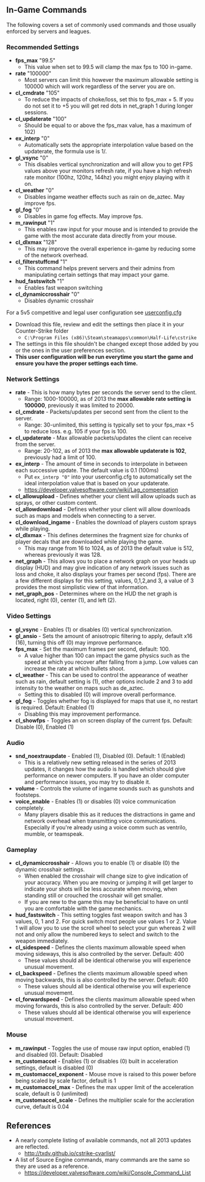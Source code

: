 ## In-Game Commands
The following covers a set of commonly used commands and those usually enforced by servers and leagues.

### Recommended Settings
   - **fps_max** "99.5"
      - This value when set to 99.5 will clamp the max fps to 100 in-game.
   - **rate** "100000"
      - Most servers can limit this however the maximum allowable setting is 100000 which will work regardless of the server you are on.
   - **cl_cmdrate** "105"
      - To reduce the impacts of choke/loss, set this to fps_max + 5. If you do not set it to +5 you will get red dots in net_graph 1 during longer sessions.
   - **cl_updaterate** "100" 
      - Should be equal to or above the fps_max value, has a maximum of 102)
   - **ex_interp** "0"
      - Automatically sets the appropriate interpolation value based on the updaterate, the formula use is 1/<updaterate>.
   - **gl_vsync** "0"
      - This disables vertical synchronization and will allow you to get FPS values above your monitors refresh rate, if you have a high refresh rate monitor (100hz, 120hz, 144hz) you might enjoy playing with it on.
   - **cl_weather** "0"
      - Disables ingame weather effects such as rain on de_aztec. May improve fps.
   - **gl_fog** "0"
      - Disables in game fog effects. May improve fps.
   - **m_rawinput** "1"
      - This enables raw input for your mouse and is intended to provide the game with the most accurate data directly from your mouse.
   - **cl_dlxmax** "128"
      - This may improve the overall experience in-game by reducing some of the network overhead.
   - **cl_filterstuffcmd** "1"
      - This command helps prevent servers and their admins from manipulating certain settings that may impact your game.
   - **hud_fastswitch** "1"
      - Enables fast weapon switching
   - **cl_dynamiccrosshair** "0"
      - Disables dynamic crosshair

For a 5v5 competitive and legal user configuration see [userconfig.cfg](userconfig.cfg)
- Download this file, review and edit the settings then place it in your Counter-Strike folder
   - `C:\Program Files (x86)\Steam\steamapps\common\Half-Life\cstrike`
- The settings in this file shouldn't be changed except those added by you or the ones in the user preferences section.
- **This user configuration will be run everytime you start the game and ensure you have the proper settings each time.**

### Network Settings
   - **rate** - This is how many bytes per seconds the server send to the client.
      - Range: 1000-100000, as of 2013 the **max allowable rate setting is 100000**, previously it was limited to 20000.
   - **cl_cmdrate** - Packets/updates per second sent from the client to the server.
      - Range: 30-unlimited, this setting is typically set to your fps_max +5 to reduce loss. e.g. 105 if your fps is 100.
   - **cl_updaterate** - Max allowable packets/updates the client can receive from the server.
      - Range: 20-102, as of 2013 the **max allowable updaterate is 102**, previously had a limit of 100.
   - **ex_interp** - The amount of time in seconds to interpolate in between each successive update. The default value is 0.1 (100ms)
      - Put `ex_interp "0"` into your userconfig.cfg to automatically set the ideal interpolation value that is based on your updaterate.
      - https://developer.valvesoftware.com/wiki/Lag_compensation
   - **cl_allowupload** - Defines whether your client will allow uploads such as sprays, or other custom content.
   - **cl_allowdownload** - Defines whether your client will allow downloads such as maps and models when connecting to a server.
   - **cl_download_ingame** - Enables the download of players custom sprays while playing.
   - **cl_dlxmax** - This defines determines the fragment size for chunks of player decals that are downloaded while playing the game.
      - This may range from 16 to 1024, as of 2013 the default value is 512, whereas previously it was 128.
   - **net_graph** - This allows you to place a network graph on your heads up display (HUD) and may give indication of any network issues such as loss and choke, it also displays your frames per second (fps). There are a few different displays for this setting, values, 0,1,2,and 3, a value of 3 provides the most simplistic view of that information.
   - **net_graph_pos** - Determines where on the HUD the net graph is located, right (0), center (1), and left (2).

### Video Settings
   - **gl_vsync** - Enables (1) or disables (0) vertical synchronization.
   - **gl_ansio** - Sets the amount of anisotropic filtering to apply, default x16 (16), turning this off (0) may improve performance.
   - **fps_max** - Set the maximum frames per second, default: 100.
      - A value higher than 100 can impact the game physics such as the speed at which you recover after falling from a jump. Low values can increase the rate at which bullets shoot.
   - **cl_weather** - This can be used to control the appearance of weather such as rain, default setting is (1), other options include 2 and 3 to add intensity to the weather on maps such as de_aztec.
      - Setting this to disabled (0) will improve overall performance.
   - **gl_fog** - Toggles whether fog is displayed for maps that use it, no restart is required. Default: Enabled (1)
      - Disabling this may improvement performance.
   - **cl_showfps** - Toggles an on screen display of the current fps. Default: Disable (0), Enabled (1)
   
### Audio
   - **snd_noextraupdate** - Enabled (1), Disabled (0). Default: 1 (Enabled)
      - This is a relatively new setting released in the series of 2013 updates, it changes how the audio is handled which should give performance on newer computers. If you have an older computer and performance issues, you may try to disable it.
   - **volume** - Controls the volume of ingame sounds such as gunshots and footsteps.
   - **voice_enable** - Enables (1) or disables (0) voice communication completely.
      - Many players disable this as it reduces the distractions in game and network overhead when transmitting voice communications. Especially if you're already using a voice comm such as ventrilo, mumble, or teamspeak.
   
### Gameplay
   - **cl_dynamiccrosshair** - Allows you to enable (1) or disable (0) the dynamic crosshair settings. 
      - When enabled the crosshair will change size to give indication of your accuracy. When you are moving or jumping it will get larger to indicate your shots will be less accurate when moving, when standing still or crouched the crosshair will get smaller.
      - If you are new to the game this may be beneficial to have on until you are comfortable with the game mechanics.
   - **hud_fastswitch** - This setting toggles fast weapon switch and has 3 values, 0, 1 and 2. For quick switch most people use values 1 or 2. Value 1 will allow you to use the scroll wheel to select your gun whereas 2 will not and only allow the numbered keys to select and switch to the weapon immediately.
   - **cl_sidespeed** - Defines the clients maximum allowable speed when moving sideways, this is also controlled by the server. Default: 400
      - These values should all be identical otherwise you will experience unusual movement.
   - **cl_backspeed** - Defines the clients maximum allowable speed when moving backwards, this is also controlled by the server. Default: 400
      - These values should all be identical otherwise you will experience unusual movement.
   - **cl_forwardspeed** - Defines the clients maximum allowable speed when moving forwards, this is also controlled by the server. Default: 400
      - These values should all be identical otherwise you will experience unusual movement.
      
### Mouse
   - **m_rawinput** - Toggles the use of mouse raw input option, enabled (1) and disabled (0). Default: Disabled
   - **m_customaccel** - Enables (1) or disables (0) built in acceleration settings, default is disabled (0)
   - **m_customaccel_exponent** - Mouse move is raised to this power before being scaled by scale factor, default is 1
   - **m_customaccel_max** - Defines the max upper limit of the acceleration scale, default is 0 (unlimited)
   - **m_customaccel_scale** - Defines the multiplier scale for the accleration curve, default is 0.04
   
## References
   - A nearly complete listing of available commands, not all 2013 updates are reflected.
      - http://txdv.github.io/cstrike-cvarlist/
   - A list of Source Engine commands, many commands are the same so they are used as a reference.
      - https://developer.valvesoftware.com/wiki/Console_Command_List
